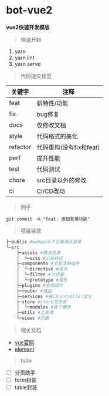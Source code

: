 # bot-vue2
**vue2快速开发模版**
> 快速开始

1. yarn
2. yarn lint
3. yarn serve

> 代码提交规范

|     关键字     |   注释          |
|----------|-------------|
| feat     | 新特性/功能      |
| fix      | bug修复       |
| docs     | 仅修改文档        |
| style    | 代码格式的美化      |
| refactor | 代码重构(没有fix和feat) |
| perf     | 提升性能        |
| test     | 代码测试        |
| chore     | src目录以外的修改|
| ci     | CI/CD改动|

> 例子
```shell
git commit -m "feat: 添加登录功能"
```

> 项目目录

```bash
├─public #webpack不会编译此目录
└─src
    ├─assets #静态资源
    │  └─scss #公共样式
    ├─components #全局注册组件
    │  └─directive #指令
    │  └─filter #过滤器
    │  └─prototype #属性
    ├─plugins #全局插件
    ├─router #路由
    ├─services #接口controller定义
    ├─store #store文件夹
    │  └─modules #各个模块
    ├─utils #工具类
    └─views #页面
```

> 相关文档
- [vue官网](https://cn.vuejs.org/v2/api/)
- [element](https://element.eleme.io/#/zh-CN)

> todo

- [ ] 分页助手
- [ ] form封装
- [ ] table封装
